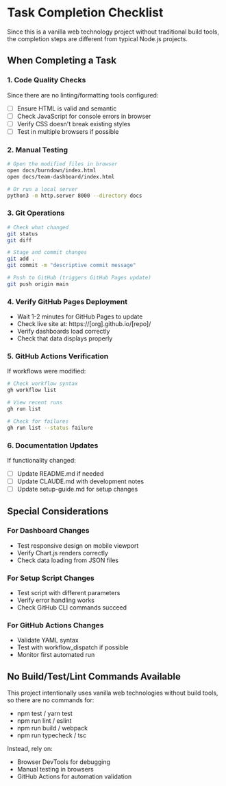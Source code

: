 # Task Completion Checklist

Since this is a vanilla web technology project without traditional build tools, the completion steps are different from typical Node.js projects.

## When Completing a Task

### 1. Code Quality Checks
Since there are no linting/formatting tools configured:
- [ ] Ensure HTML is valid and semantic
- [ ] Check JavaScript for console errors in browser
- [ ] Verify CSS doesn't break existing styles
- [ ] Test in multiple browsers if possible

### 2. Manual Testing
```bash
# Open the modified files in browser
open docs/burndown/index.html
open docs/team-dashboard/index.html

# Or run a local server
python3 -m http.server 8000 --directory docs
```

### 3. Git Operations
```bash
# Check what changed
git status
git diff

# Stage and commit changes
git add .
git commit -m "descriptive commit message"

# Push to GitHub (triggers GitHub Pages update)
git push origin main
```

### 4. Verify GitHub Pages Deployment
- Wait 1-2 minutes for GitHub Pages to update
- Check live site at: https://[org].github.io/[repo]/
- Verify dashboards load correctly
- Check that data displays properly

### 5. GitHub Actions Verification
If workflows were modified:
```bash
# Check workflow syntax
gh workflow list

# View recent runs
gh run list

# Check for failures
gh run list --status failure
```

### 6. Documentation Updates
If functionality changed:
- [ ] Update README.md if needed
- [ ] Update CLAUDE.md with development notes
- [ ] Update setup-guide.md for setup changes

## Special Considerations

### For Dashboard Changes
- Test responsive design on mobile viewport
- Verify Chart.js renders correctly
- Check data loading from JSON files

### For Setup Script Changes
- Test script with different parameters
- Verify error handling works
- Check GitHub CLI commands succeed

### For GitHub Actions Changes
- Validate YAML syntax
- Test with workflow_dispatch if possible
- Monitor first automated run

## No Build/Test/Lint Commands Available
This project intentionally uses vanilla web technologies without build tools, so there are no commands for:
- npm test / yarn test
- npm run lint / eslint
- npm run build / webpack
- npm run typecheck / tsc

Instead, rely on:
- Browser DevTools for debugging
- Manual testing in browsers
- GitHub Actions for automation validation